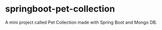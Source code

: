 # springboot-pet-collection
A mini project called Pet Collection made with Spring Boot and Mongo DB.
